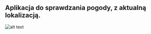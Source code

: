 ## Aplikacja do sprawdzania pogody, z aktualną lokalizacją.


![alt text](https://i.imgur.com/m2TV0OR.png)
